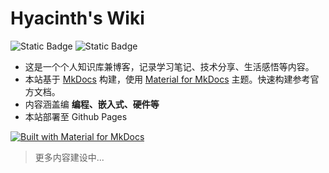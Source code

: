 # Hyacinth's Wiki

![Static Badge](https://img.shields.io/badge/license%20-%20MIT%20-%20green?style=flat&color=%2343CD80)
![Static Badge](https://img.shields.io/badge/contact%20-%203100352303%40qq.com%20-%20cyan?style=flat&color=%231E90FF)

- 这是一个个人知识库兼博客，记录学习笔记、技术分享、生活感悟等内容。
- 本站基于 [MkDocs](https://www.mkdocs.org/) 构建，使用 [Material for MkDocs](https://squidfunk.github.io/mkdocs-material/) 主题。快速构建参考官方文档。
- 内容涵盖编 **编程、嵌入式、硬件等**
- 本站部署至 Github Pages

[![Built with Material for MkDocs](https://img.shields.io/badge/Material_for_MkDocs-526CFE?style=for-the-badge&logo=MaterialForMkDocs&logoColor=white)](https://squidfunk.github.io/mkdocs-material/)

> 更多内容建设中...
